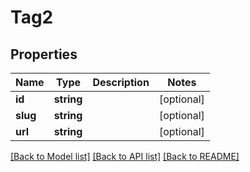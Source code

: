 # Tag2

## Properties
Name | Type | Description | Notes
------------ | ------------- | ------------- | -------------
**id** | **string** |  | [optional] 
**slug** | **string** |  | [optional] 
**url** | **string** |  | [optional] 

[[Back to Model list]](../README.md#documentation-for-models) [[Back to API list]](../README.md#documentation-for-api-endpoints) [[Back to README]](../README.md)


